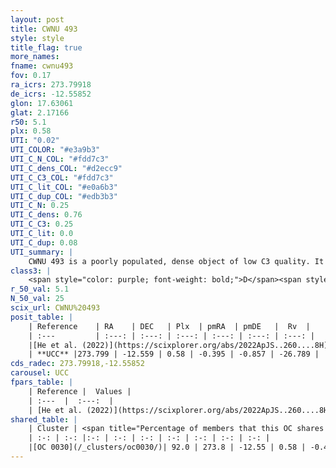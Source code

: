 ```yaml
---
layout: post
title: CWNU 493
style: style
title_flag: true
more_names: 
fname: cwnu493
fov: 0.17
ra_icrs: 273.79918
de_icrs: -12.55852
glon: 17.63061
glat: 2.17166
r50: 5.1
plx: 0.58
UTI: "0.02"
UTI_COLOR: "#e3a9b3"
UTI_C_N_COL: "#fdd7c3"
UTI_C_dens_COL: "#d2ecc9"
UTI_C_C3_COL: "#fdd7c3"
UTI_C_lit_COL: "#e0a6b3"
UTI_C_dup_COL: "#edb3b3"
UTI_C_N: 0.25
UTI_C_dens: 0.76
UTI_C_C3: 0.25
UTI_C_lit: 0.0
UTI_C_dup: 0.08
UTI_summary: |
    CWNU 493 is a poorly populated, dense object of low C3 quality. It was recently reported in the literature.<br><br><span style="color: #99180f; font-weight: bold;">Warning: </span>This is very likely a duplicate object, which shares a large percentage of members with at least one previously reported entry.
class3: |
    <span style="color: purple; font-weight: bold;">D</span><span style="color: #FFC300; font-weight: bold;">B</span>
r_50_val: 5.1
N_50_val: 25
scix_url: CWNU%20493
posit_table: |
    | Reference    | RA    | DEC   | Plx  | pmRA  | pmDE   |  Rv  |
    | :---         | :---: | :---: | :---: | :---: | :---: | :---: |
    |[He et al. (2022)](https://scixplorer.org/abs/2022ApJS..260....8H) | 273.796 | -12.559 | 0.57 | -0.41 | -0.86 | -- |
    | **UCC** |273.799 | -12.559 | 0.58 | -0.395 | -0.857 | -26.789 | 
cds_radec: 273.79918,-12.55852
carousel: UCC
fpars_table: |
    | Reference |  Values |
    | :---  |  :---:  |
    | [He et al. (2022)](https://scixplorer.org/abs/2022ApJS..260....8H) | `AG=2.95, m-M=12.05, logAge=6.9, Z=0.04` |
shared_table: |
    | Cluster | <span title="Percentage of members that this OC shares with the ones listed">%</span>   | RA   | DEC   | Plx   | pmRA  | pmDE  | Rv | UTI |
    | :-: | :-: |:-: | :-: | :-: | :-: | :-: | :-: | :-: |
    |[OC 0030](/_clusters/oc0030/)| 92.0 | 273.8 | -12.55 | 0.58 | -0.41 | -0.85 | -26.79 |0.4 |
---
```

